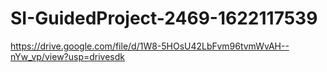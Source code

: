 # SI-GuidedProject-2469-1622117539
https://drive.google.com/file/d/1W8-5HOsU42LbFvm96tvmWvAH--nYw_vp/view?usp=drivesdk
